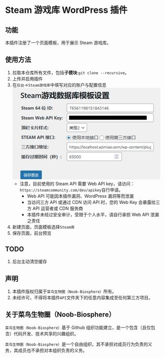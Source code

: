 # Steam 游戏库 WordPress 插件

## 功能

本插件注册了一个页面模板，用于展示 Steam 游戏库。

## 使用方法
1. 拉取本仓库所有文件，包括**子模块**:`git clone --recursive`。
2. 上传并启用插件
3. 在`后台`->`Steam游戏库`中填写对应的账户与配置信息<br>![设置界面](assets/image/settingtip2.jpg)
    - 注意，目前使用的 Steam API 需要 Web API key，请访问：`https://steamcommunity.com/dev/apikey`自行申请。
        - Web API 可能因本插件漏洞、WordPress 漏洞等而泄漏
        - 当访问三方 API 或通过 CDN 访问 API 时，您的 Web Key 会暴露给三方 API 运营者或 CDN 服务商
        - 本插件未经过安全审计，受限于个人水平，请自行承担 Web API 泄漏之责任
4. 新建页面，页面模板选择`Steam库`
5. 保存页面，前台预览

## TODO

1. 后台主动清空缓存

## 声明

1. 本插件版权归属于`菜鸟生物圈（Noob-Biosphere）`所有。
2. 未经许可，不得将本插件`API`文件夹下的任意内容集成至任何第三方项目。

## 关于菜鸟生物圈（Noob-Biosphere）

`菜鸟生物圈（Noob-Biosphere）`基于 Github 组织功能建立，是一个包含（且仅包含）代码开发、技术共享的兴趣组织。

`菜鸟生物圈（Noob-Biosphere）`是一个自由组织，其不承担对成员行为负责的义务，其成员也不承担对本组织负责的义务。

